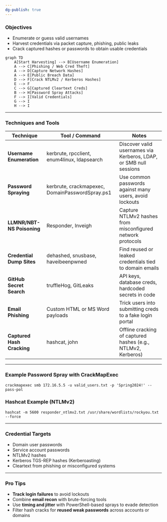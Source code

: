 ```yaml
---
dg-publish: true
---
```


### **Objectives**

- Enumerate or guess valid usernames
- Harvest credentials via packet capture, phishing, public leaks
- Crack captured hashes or passwords to obtain usable credentials

   
```mermaid
graph TD
    A[Start Harvesting] --> B[Username Enumeration]
    A --> C[Phishing / Web Cred Theft]
    A --> D[Capture Network Hashes]
    A --> E[Public Breach Data]
    D --> F[Crack NTLMv2 / Kerberos Hashes]
    E --> F
    C --> G[Captured Cleartext Creds]
    B --> H[Password Spray Attacks]
    F --> I[Valid Credentials]
    G --> I
    H --> I
```


---

### **Techniques and Tools**

|**Technique**|**Tool / Command**|**Notes**|
|---|---|---|
|**Username Enumeration**|kerbrute, rpcclient, enum4linux, ldapsearch|Discover valid usernames via Kerberos, LDAP, or SMB null sessions|
|**Password Spraying**|kerbrute, crackmapexec, DomainPasswordSpray.ps1|Use common passwords against many users, avoid lockouts|
|**LLMNR/NBT-NS Poisoning**|Responder, Inveigh|Capture NTLMv2 hashes from misconfigured network protocols|
|**Credential Dump Sites**|dehashed, snusbase, haveibeenpwned|Find reused or leaked credentials tied to domain emails|
|**GitHub Secret Search**|truffleHog, GitLeaks|API keys, database creds, hardcoded secrets in code|
|**Email Phishing**|Custom HTML or MS Word payloads|Trick users into submitting creds to a fake login portal|
|**Captured Hash Cracking**|hashcat, john|Offline cracking of captured hashes (e.g., NTLMv2, Kerberos)|

  

---

### **Example Password Spray with CrackMapExec**

```
crackmapexec smb 172.16.5.5 -u valid_users.txt -p 'Spring2024!' --pass-pol
```

### **Hashcat Example (NTLMv2)**

```
hashcat -m 5600 responder_ntlmv2.txt /usr/share/wordlists/rockyou.txt --force
```

  

---

### **Credential Targets**

- Domain user passwords
- Service account passwords
- NTLMv2 hashes
- Kerberos TGS-REP hashes (Kerberoasting)
- Cleartext from phishing or misconfigured systems
    

---

### **Pro Tips**

- **Track login failures** to avoid lockouts
- Combine **email recon** with brute-forcing tools
- Use **timing and jitter** with PowerShell-based sprays to evade detection
- Filter hash cracks for **reused weak passwords** across accounts or domains
    


  
